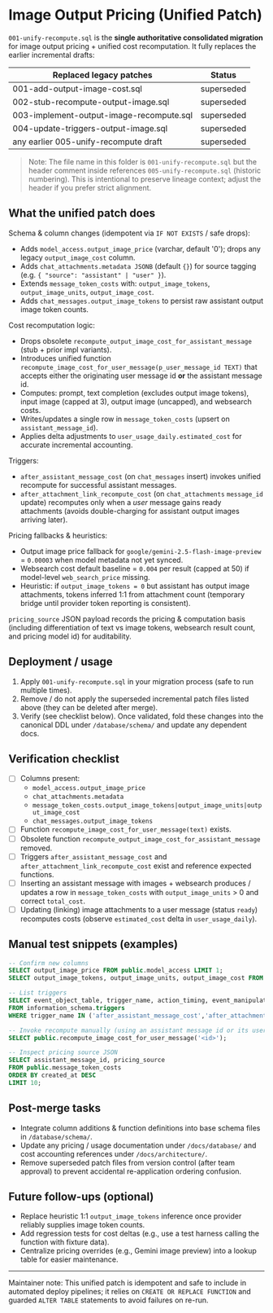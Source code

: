 # Image Output Pricing (Unified Patch)

`001-unify-recompute.sql` is the **single authoritative consolidated migration** for image output pricing + unified cost recomputation. It fully replaces the earlier incremental drafts:

| Replaced legacy patches                  | Status     |
| ---------------------------------------- | ---------- |
| 001-add-output-image-cost.sql            | superseded |
| 002-stub-recompute-output-image.sql      | superseded |
| 003-implement-output-image-recompute.sql | superseded |
| 004-update-triggers-output-image.sql     | superseded |
| any earlier 005-unify-recompute draft    | superseded |

> Note: The file name in this folder is `001-unify-recompute.sql` but the header comment inside references `005-unify-recompute.sql` (historic numbering). This is intentional to preserve lineage context; adjust the header if you prefer strict alignment.

## What the unified patch does

Schema & column changes (idempotent via `IF NOT EXISTS` / safe drops):

- Adds `model_access.output_image_price` (varchar, default '0'); drops any legacy `output_image_cost` column.
- Adds `chat_attachments.metadata JSONB` (default `{}`) for source tagging (e.g. `{ "source": "assistant" | "user" }`).
- Extends `message_token_costs` with: `output_image_tokens`, `output_image_units`, `output_image_cost`.
- Adds `chat_messages.output_image_tokens` to persist raw assistant output image token counts.

Cost recomputation logic:

- Drops obsolete `recompute_output_image_cost_for_assistant_message` (stub + prior impl variants).
- Introduces unified function `recompute_image_cost_for_user_message(p_user_message_id TEXT)` that accepts either the originating user message id **or** the assistant message id.
- Computes: prompt, text completion (excludes output image tokens), input image (capped at 3), output image (uncapped), and websearch costs.
- Writes/updates a single row in `message_token_costs` (upsert on `assistant_message_id`).
- Applies delta adjustments to `user_usage_daily.estimated_cost` for accurate incremental accounting.

Triggers:

- `after_assistant_message_cost` (on `chat_messages` insert) invokes unified recompute for successful assistant messages.
- `after_attachment_link_recompute_cost` (on `chat_attachments` `message_id` update) recomputes only when a _user_ message gains ready attachments (avoids double-charging for assistant output images arriving later).

Pricing fallbacks & heuristics:

- Output image price fallback for `google/gemini-2.5-flash-image-preview` = `0.00003` when model metadata not yet synced.
- Websearch cost default baseline = `0.004` per result (capped at 50) if model-level `web_search_price` missing.
- Heuristic: if `output_image_tokens = 0` but assistant has output image attachments, tokens inferred 1:1 from attachment count (temporary bridge until provider token reporting is consistent).

`pricing_source` JSON payload records the pricing & computation basis (including differentiation of text vs image tokens, websearch result count, and pricing model id) for auditability.

## Deployment / usage

1. Apply `001-unify-recompute.sql` in your migration process (safe to run multiple times).
2. Remove / do not apply the superseded incremental patch files listed above (they can be deleted after merge).
3. Verify (see checklist below). Once validated, fold these changes into the canonical DDL under `/database/schema/` and update any dependent docs.

## Verification checklist

- [ ] Columns present:
  - `model_access.output_image_price`
  - `chat_attachments.metadata`
  - `message_token_costs.output_image_tokens|output_image_units|output_image_cost`
  - `chat_messages.output_image_tokens`
- [ ] Function `recompute_image_cost_for_user_message(text)` exists.
- [ ] Obsolete function `recompute_output_image_cost_for_assistant_message` removed.
- [ ] Triggers `after_assistant_message_cost` and `after_attachment_link_recompute_cost` exist and reference expected functions.
- [ ] Inserting an assistant message with images + websearch produces / updates a row in `message_token_costs` with `output_image_units` > 0 and correct `total_cost`.
- [ ] Updating (linking) image attachments to a user message (status `ready`) recomputes costs (observe `estimated_cost` delta in `user_usage_daily`).

## Manual test snippets (examples)

```sql
-- Confirm new columns
SELECT output_image_price FROM public.model_access LIMIT 1;
SELECT output_image_tokens, output_image_units, output_image_cost FROM public.message_token_costs LIMIT 5;

-- List triggers
SELECT event_object_table, trigger_name, action_timing, event_manipulation
FROM information_schema.triggers
WHERE trigger_name IN ('after_assistant_message_cost','after_attachment_link_recompute_cost');

-- Invoke recompute manually (using an assistant message id or its user message id)
SELECT public.recompute_image_cost_for_user_message('<id>');

-- Inspect pricing source JSON
SELECT assistant_message_id, pricing_source
FROM public.message_token_costs
ORDER BY created_at DESC
LIMIT 10;
```

## Post-merge tasks

- Integrate column additions & function definitions into base schema files in `/database/schema/`.
- Update any pricing / usage documentation under `/docs/database/` and cost accounting references under `/docs/architecture/`.
- Remove superseded patch files from version control (after team approval) to prevent accidental re-application ordering confusion.

## Future follow-ups (optional)

- Replace heuristic 1:1 `output_image_tokens` inference once provider reliably supplies image token counts.
- Add regression tests for cost deltas (e.g., use a test harness calling the function with fixture data).
- Centralize pricing overrides (e.g., Gemini image preview) into a lookup table for easier maintenance.

---

Maintainer note: This unified patch is idempotent and safe to include in automated deploy pipelines; it relies on `CREATE OR REPLACE FUNCTION` and guarded `ALTER TABLE` statements to avoid failures on re-run.
